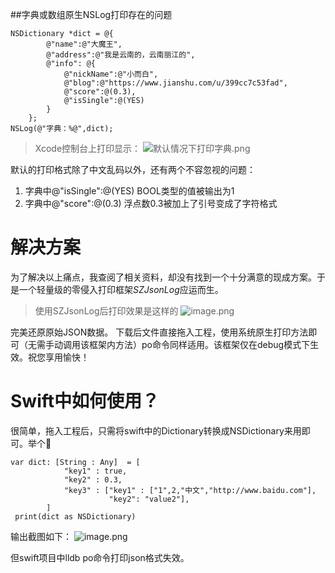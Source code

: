 ##字典或数组原生NSLog打印存在的问题
```objc
NSDictionary *dict = @{
        @"name":@"大魔王",
        @"address":@"我是云南的，云南丽江的",
        @"info": @{
            @"nickName":@"小而白",
            @"blog":@"https://www.jianshu.com/u/399cc7c53fad",
            @"score":@(0.3),
            @"isSingle":@(YES)
        }
    };
NSLog(@"字典：%@",dict);
```
>Xcode控制台上打印显示：
![默认情况下打印字典.png](https://p1-juejin.byteimg.com/tos-cn-i-k3u1fbpfcp/7c9c96fde5a4482a9cf2ebe3137cb7fa~tplv-k3u1fbpfcp-watermark.image?)

默认的打印格式除了中文乱码以外，还有两个不容忽视的问题：
1. 字典中@"isSingle":@(YES)   BOOL类型的值被输出为1
2. 字典中@"score":@(0.3)  浮点数0.3被加上了引号变成了字符格式

# 解决方案
为了解决以上痛点，我查阅了相关资料，却没有找到一个十分满意的现成方案。于是一个轻量级的零侵入打印框架*SZJsonLog*应运而生。
>使用SZJsonLog后打印效果是这样的
![image.png](https://p6-juejin.byteimg.com/tos-cn-i-k3u1fbpfcp/00baa6dac5b74520848541c5c3ae7097~tplv-k3u1fbpfcp-watermark.image?)

完美还原原始JSON数据。
下载后文件直接拖入工程，使用系统原生打印方法即可（无需手动调用该框架内方法）po命令同样适用。该框架仅在debug模式下生效。祝您享用愉快！
# Swift中如何使用？
很简单，拖入工程后，只需将swift中的Dictionary转换成NSDictionary来用即可。举个🌰
```        
var dict: [String : Any]  = [
            "key1" : true,
            "key2" : 0.3,
            "key3" : ["key1" : ["1",2,"中文","http://www.baidu.com"],
                      "key2": "value2"],
        ]
 print(dict as NSDictionary)
```
输出截图如下：
![image.png](https://p6-juejin.byteimg.com/tos-cn-i-k3u1fbpfcp/e576e76986dc403ba2184d4ab83fa393~tplv-k3u1fbpfcp-watermark.image?)

但swift项目中lldb po命令打印json格式失效。
